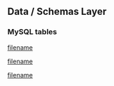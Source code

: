 ## Data / Schemas Layer

### MySQL tables

[filename](../_mysql/personality.md ':include')

[filename](../_mysql/user-personality.md ':include')

[filename](../_mysql/log-personality.md ':include')
